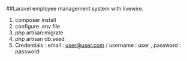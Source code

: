 ##Laravel employee management system with livewire. 
1. composer install
2. configure .env file
3. php artisan:migrate
4. php artisan db:seed
5. Credentials : email : user@user.com /  username : user , password : password

